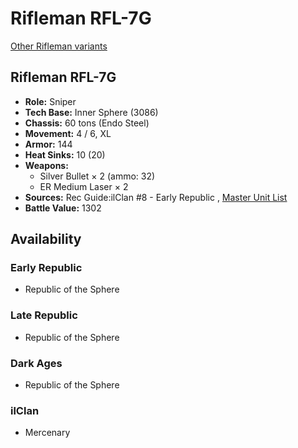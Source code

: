 # Rifleman RFL-7G 

[Other Rifleman variants](../rifleman.md) 

## Rifleman RFL-7G 

- **Role:** Sniper 
- **Tech Base:** Inner Sphere (3086) 
- **Chassis:** 60 tons (Endo Steel) 
- **Movement:** 4 / 6, XL 
- **Armor:** 144 
- **Heat Sinks:** 10 (20) 
- **Weapons:** 
  - Silver Bullet × 2 (ammo: 32) 
  - ER Medium Laser × 2 
- **Sources:** Rec Guide:ilClan #8 - Early Republic , [Master Unit List](http://masterunitlist.info/Unit/Details/7572) 
- **Battle Value:** 1302 

## Availability 

### Early Republic 

- Republic of the Sphere 

### Late Republic 

- Republic of the Sphere 

### Dark Ages 

- Republic of the Sphere 

### ilClan 

- Mercenary 

